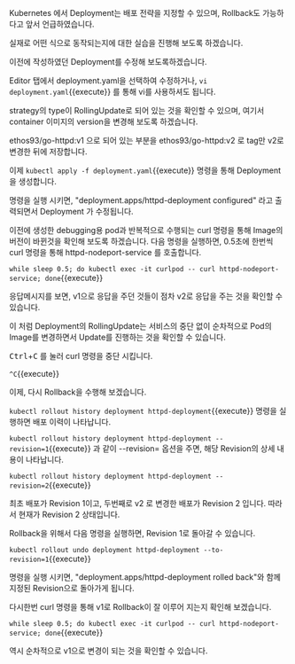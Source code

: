 Kubernetes 에서 Deployment는 배포 전략을 지정할 수 있으며, Rollback도 가능하다고 앞서 언급하였습니다.

실재로 어떤 식으로 동작되는지에 대한 실습을 진행해 보도록 하겠습니다.

이전에 작성하였던 Deployment를 수정해 보도록하겠습니다.

Editor 탭에서 deployment.yaml을 선택하여 수정하거나, `vi deployment.yaml`{{execute}} 를 통해 vi를 사용하셔도 됩니다.

strategy의 type이 RollingUpdate로 되어 있는 것을 확인할 수 있으며, 여기서 container 이미지의 version을 변경해 보도록 하겠습니다.

ethos93/go-httpd:v1 으로 되어 있는 부분을 ethos93/go-httpd:v2 로 tag만 v2로 변경한 뒤에 저장합니다.

이제 `kubectl apply -f deployment.yaml`{{execute}} 명령을 통해 Deployment 을 생성합니다.

명령을 실행 시키면, "deployment.apps/httpd-deployment configured" 라고 출력되면서 Deployment 가 수정됩니다.

이전에 생성한 debugging용 pod과 반복적으로 수행되는 curl 명령을 통해 Image의 버전이 바뀐것을 확인해 보도록 하겠습니다.
다음 명령을 실행하면, 0.5초에 한번씩 curl 명령을 통해 httpd-nodeport-service 를 호출합니다.

`while sleep 0.5; do kubectl exec -it curlpod -- curl httpd-nodeport-service; done`{{execute}}

응답메시지를 보면, v1으로 응답을 주던 것들이 점차 v2로 응답을 주는 것을 확인할 수 있습니다.

이 처럼 Deployment의 RollingUpdate는 서비스의 중단 없이 순차적으로 Pod의 Image를 변경하면서 Update를 진행하는 것을 확인할 수 있습니다.

<kbd>Ctrl</kbd>+<kbd>C</kbd> 를 눌러 curl 명령을 중단 시킵니다.

`^C`{{execute}}

이제, 다시 Rollback을 수행해 보겠습니다.

`kubectl rollout history deployment httpd-deployment`{{execute}} 명령을 실행하면 배포 이력이 나타납니다.

`kubectl rollout history deployment httpd-deployment --revision=1`{{execute}} 과 같이 --revision= 옵션을 주면, 해당 Revision의 상세 내용이 나타납니다.

`kubectl rollout history deployment httpd-deployment --revision=2`{{execute}}

최초 배포가 Revision 1이고, 두번째로 v2 로 변경한 배포가 Revision 2 입니다. 따라서 현재가 Revision 2 상태입니다.

Rollback을 위해서 다음 명령을 실행하면, Revision 1로 돌아갈 수 있습니다.

`kubectl rollout undo deployment httpd-deployment --to-revision=1`{{execute}}

명령을 실행 시키면, "deployment.apps/httpd-deployment rolled back"와 함께 지정된 Revision으로 돌아가게 됩니다.

다시한번 curl 명령을 통해 v1로 Rollback이 잘 이루어 지는지 확인해 보겠습니다.

`while sleep 0.5; do kubectl exec -it curlpod -- curl httpd-nodeport-service; done`{{execute}}

역시 순차적으로 v1으로 변경이 되는 것을 확인할 수 있습니다.
